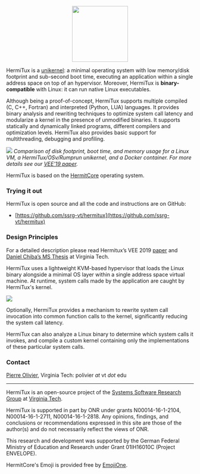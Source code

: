 <p align="center">
  <img width="150" src="https://github.com/ssrg-vt/hermitux/raw/master/doc/logo.png">
</p>

HermiTux is a [unikernel](http://unikernel.org/): a minimal operating system
with low memory/disk footprint and sub-second boot time, executing an
application within a single address space on top of an hypervisor. Moreover,
HermiTux is **binary-compatible** with Linux: it can run native Linux
executables.

Although being a proof-of-concept, HermiTux supports multiple compiled (C, C++,
Fortran) and interpreted (Python, LUA) languages. It provides binary analysis
and rewriting techniques to optimize system call latency and modularize a
kernel in the presence of unmodified binaries. It supports statically and
dynamically linked programs, different compilers and optimization levels.
HermiTux also provides basic support for multithreading, debugging and
profiling.

![](https://i.ibb.co/GtMRTDy/graph-unikernel-metrics.png)
*Comparison of disk footprint, boot time, and memory usage for a Linux
VM, a HermiTux/OSv/Rumprun unikernel, and a Docker container. For more
details see our [VEE'19 paper](https://www.ssrg.ece.vt.edu/papers/vee2019.pdf).*

HermiTux is based on the [HermitCore](https://hermitcore.org/) operating
system.

### Trying it out
HermiTux is open source and all the code and instructions are on GitHub:
- [https://github.com/ssrg-vt/hermitux](https://github.com/ssrg-vt/hermitux)

### Design Principles

For a detailed description please read Hermitux’s VEE 2019
[paper](https://www.ssrg.ece.vt.edu/papers/vee2019.pdf) and [Daniel Chiba’s MS
Thesis](https://github.com/ssrg-vt/hermitux/raw/master/doc/daniel-chiba-ms-thesis.pdf)
at Virginia Tech.

HermiTux uses a lightweight KVM-based hypervisor that loads the Linux binary
alongside a minimal OS layer within a single address space virtual machine. At
runtime, system calls made by the application are caught by HermiTux's kernel.

![](https://i.ibb.co/19cLCyw/pic-overview.png)

Optionally, HermiTux provides a mechanism to rewrite system call invocation
into common function calls to the kernel, significantly reducing the system
call latency.

HermiTux can also analyze a Linux binary to determine which system calls it
invokes, and compile a custom kernel containing only the implementations of
these particular system calls.

### Contact

[Pierre Olivier](https://sites.google.com/view/pierreolivier), Virginia Tech: polivier *at* vt *dot* edu

* * *

HermiTux is an open-source project of the [Systems Software Research Group](https://www.ssrg.ece.vt.edu/) at [Virginia Tech](https://vt.edu/). 

HermiTux is supported in part by ONR under grants N00014-16-1-2104, N00014-16-1-2711, N00014-16-1-2818. Any opinions, findings, and conclusions or recommendations expressed in this site are those of the author(s) and do not necessarily reflect the views of ONR.

This research and development was supported by the German Federal Ministry of Education and Research under Grant 01IH16010C (Project ENVELOPE).

HermitCore's Emoji is provided free by [EmojiOne](https://www.emojione.com/).
